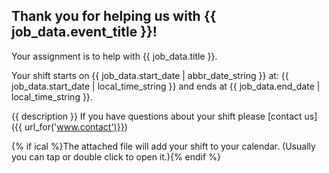 ## Thank you for helping us with {{ job_data.event_title }}!

Your assignment is to help with {{ job_data.title }}.

Your shift starts on {{ job_data.start_date | abbr_date_string }} at: {{ job_data.start_date | local_time_string }}
and ends at {{ job_data.end_date | local_time_string }}.

{{ description }}
If you have questions about your shift please [contact us]({{ url_for('www.contact')}})

{% if ical %}The attached file will add your shift to your calendar. (Usually you can tap or double click to open it.){% endif %}
